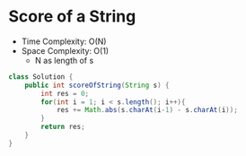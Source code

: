 # Score of a String

- Time Complexity: O(N)
- Space Complexity: O(1)
  - N as length of s

```java
class Solution {
    public int scoreOfString(String s) {
        int res = 0;
        for(int i = 1; i < s.length(); i++){
            res += Math.abs(s.charAt(i-1) - s.charAt(i));
        }
        return res;
    }
}
```
